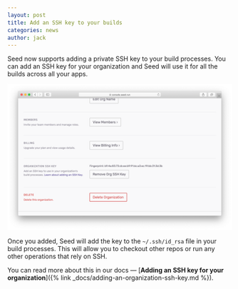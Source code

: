 ```yaml
---
layout: post
title: Add an SSH key to your builds
categories: news
author: jack
---
```


Seed now supports adding a private SSH key to your build processes. You can add an SSH key for your organization and Seed will use it for all the builds across all your apps.

![Add an SSH key for your organization](/assets/blog/add-an-ssh-key-to-your-builds/add-an-ssh-key-for-your-organization.png)

Once you added, Seed will add the key to the `~/.ssh/id_rsa` file in your build processes. This will allow you to checkout other repos or run any other operations that rely on SSH.

You can read more about this in our docs — [**Adding an SSH key for your organization**]({% link _docs/adding-an-organization-ssh-key.md %}).
